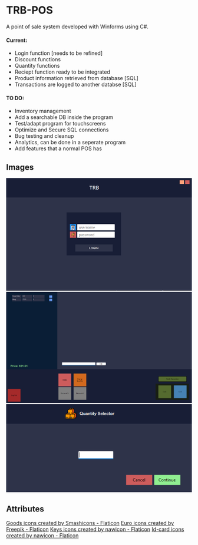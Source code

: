 # TRB-POS

A point of sale system developed with Winforms using C#. 

#### Current:
* Login function [needs to be refined]
* Discount functions
* Quantity functions
* Reciept function ready to be integrated
* Product information retrieved from database [SQL]
* Transactions are logged to another databse [SQL]

#### TO DO:
* Inventory management
* Add a searchable DB inside the program
* Test/adapt program for touchscreens
* Optimize and Secure SQL connections 
* Bug testing and cleanup
* Analytics, can be done in a seperate program
* Add features that a normal POS has





## Images
![Alt Text](images/login.png)
![Alt Text](images/main.png)
![Alt Text](images/quantity.png)


## Attributes
<a href="https://www.flaticon.com/free-icons/goods" title="goods icons">Goods icons created by Smashicons - Flaticon</a>
<a href="https://www.flaticon.com/free-icons/euro" title="euro icons">Euro icons created by Freepik - Flaticon</a>
<a href="https://www.flaticon.com/free-icons/keys" title="keys icons">Keys icons created by nawicon - Flaticon</a>
<a href="https://www.flaticon.com/free-icons/id-card" title="id-card icons">Id-card icons created by nawicon - Flaticon</a>
